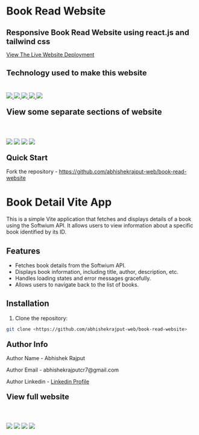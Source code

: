 # Book Read Website
<h1 style="font-size:20px">Responsive Book Read Website using react.js and tailwind css</h1>
<p><a href="https://fitness-path-website.netlify.app/">View The Live Website Deployment </a></p>

<h2 style="font-size:20px">Technology used to make this website</h2>

<div style="margin-top:40px">
 <a href="https://reactjs.org/" target="_blank"> <img src="https://img.icons8.com/office/96/null/react.png"/> </a> 
    <a href="https://developer.mozilla.org/en-US/docs/Web/JavaScript" target="_blank"> <img src="https://img.icons8.com/color/94/000000/javascript.png"/> </a> 
      <a href="https://www.w3schools.com/html/" target="_blank"> <img src="https://img.icons8.com/color/96/null/html-5--v1.png"/> </a> 
            <a  href="https://www.w3schools.com/css/" target="_blank"><img src="https://img.icons8.com/color/96/null/css3.png"/> </a>
             <a href="https://tailwindcss.com/" target="_blank"> <img src="https://img.icons8.com/color/96/null/tailwindcss.png" style=""/> </a> 

</div>

<h2 style="margin-top:20px"> View some separate sections of website</h2>
<div>
<img style="margin-top:20px" src="https://i.imgur.com/kdWA4Z8.jpg">
<img style="margin-top:20px" src="https://i.imgur.com/tRvoLez.jpg">
<img style="margin-top:20px" src="https://i.imgur.com/rKW5HgB.jpg">
<img style="margin-top:40px" src="https://i.imgur.com/TYApTDZ.jpg">
</div>
 
 
<h2 style="margin-top:20px;font-size:20px">Quick Start</h2>
<p>Fork the repository - <a href="https://github.com/abhishekrajput-web/book-read-website.git">https://github.com/abhishekrajput-web/book-read-website</a></p>

# Book Detail Vite App

This is a simple Vite application that fetches and displays details of a book using the Softwium API. It allows users to view information about a specific book identified by its ID.

## Features

- Fetches book details from the Softwium API.
- Displays book information, including title, author, description, etc.
- Handles loading states and error messages gracefully.
- Allows users to navigate back to the list of books.

## Installation

1. Clone the repository:

```bash
git clone <https://github.com/abhishekrajput-web/book-read-website>
```
 
<h2 style="margin-top:20px;font-size:20px">Author Info</h2>

<p>Author Name - Abhishek Rajput</p>
<p>Author Email - abhishekrajputcr7@gmail.com</p>
<p>Author Linkedin - <a href="https://linkedin.com/in/abhishek-rajput7/">Linkedin Profile</a></p>
 
<h2 style="margin-top:20px;font-size:20px">View full website</h2>

<div>
<img style="margin-top:20px" src="https://i.imgur.com/kdWA4Z8.jpg">
<img style="margin-top:20px" src="https://i.imgur.com/tRvoLez.jpg">
<img style="margin-top:20px" src="https://i.imgur.com/rKW5HgB.jpg">
<img style="margin-top:40px" src="https://i.imgur.com/TYApTDZ.jpg">
</div>







